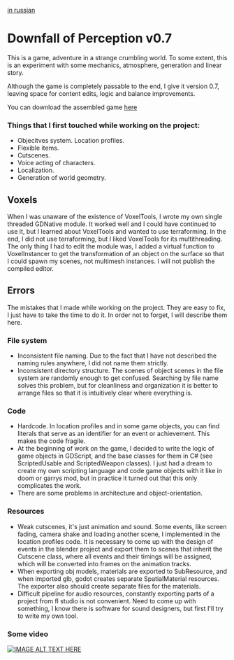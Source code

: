[in russian](README.ru.md)

# Downfall of Perception v0.7
This is a game, adventure in a strange crumbling world.
To some extent, this is an experiment with some mechanics, atmosphere, generation and linear story.

Although the game is completely passable to the end, I give it version 0.7, leaving space for content edits, logic and balance improvements.

You can download the assembled game [here](https://drive.google.com/file/d/1j7zAy8fXLOUsgPZcLH2C7GOkNd1oN9KV/view?usp=sharing)

### Things that I first touched while working on the project:
* Objecitves system. Location profiles.
* Flexible items.
* Cutscenes.
* Voice acting of characters.
* Localization.
* Generation of world geometry.

## Voxels
When I was unaware of the existence of VoxelTools, I wrote my own single threaded GDNative module. It worked well and I could have continued to use it, but I learned about VoxelTools and wanted to use terraforming. In the end, I did not use terraforming, but I liked VoxelTools for its multithreading. The only thing I had to edit the module was, I added a virtual function to VoxelInstancer to get the transformation of an object on the surface so that I could spawn my scenes, not multimesh instances. I will not publish the compiled editor.

## Errors
The mistakes that I made while working on the project.
They are easy to fix, I just have to take the time to do it. In order not to forget, I will describe them here.

### File system
* Inconsistent file naming. Due to the fact that I have not described the naming rules anywhere, I did not name them strictly.
* Inconsistent directory structure. The scenes of object scenes in the file system are randomly enough to get confused. Searching by file name solves this problem, but for cleanliness and organization it is better to arrange files so that it is intuitively clear where everything is.
### Code
* Hardcode. In location profiles and in some game objects, you can find literals that serve as an identifier for an event or achievement. This makes the code fragile.
* At the beginning of work on the game, I decided to write the logic of game objects in GDScript, and the base classes for them in C# (see ScriptedUsable and ScriptedWeapon classes). I just had a dream to create my own scripting language and code game objects with it like in doom or garrys mod, but in practice it turned out that this only complicates the work.
* There are some problems in architecture and object-orientation.
### Resources
* Weak cutscenes, it's just animation and sound. Some events, like screen fading, camera shake and loading another scene, I implemented in the location profiles code. It is necessary to come up with the design of events in the blender project and export them to scenes that inherit the Cutscene class, where all events and their timings will be assigned, which will be converted into frames on the animation tracks.
* When exporting obj models, materials are exported to SubResource, and when imported glb, godot creates separate SpatialMaterial resources. The exporter also should create separate files for the materials.
* Difficult pipeline for audio resources, constantly exporting parts of a project from fl studio is not convenient. Need to come up with something, I know there is software for sound designers, but first I'll try to write my own tool.

### Some video
[![IMAGE ALT TEXT HERE](https://img.youtube.com/vi/FNDD5uT6_58/0.jpg)](https://www.youtube.com/watch?v=FNDD5uT6_58)